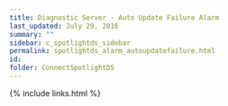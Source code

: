 ```yaml
---
title: ﻿Diagnostic Server - Auto Update Failure Alarm
last_updated: July 29, 2016
summary: ""
sidebar: c_spotlightds_sidebar
permalink: spotlightds_alarm_autoupdatefailure.html
id:
folder: ConnectSpotlightDS
---
```


{% include links.html %}
